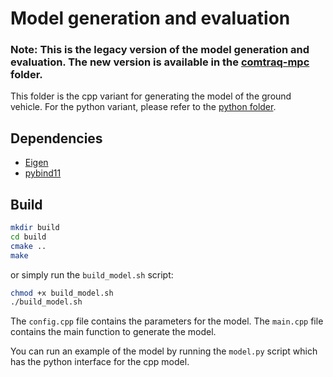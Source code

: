 # Model generation and evaluation

### Note: This is the legacy version of the model generation and evaluation. The new version is available in the [comtraq-mpc](../src/comtraq-mpc/) folder.

This folder is the cpp variant for generating the model of the ground vehicle. For the python variant, please refer to the [python folder](../src/comtraq-mpc/).

## Dependencies

- [Eigen](http://eigen.tuxfamily.org/index.php?title=Main_Page)
- [pybind11](https://pybind11.readthedocs.io/en/stable/)

## Build

```bash
mkdir build
cd build
cmake ..
make
```

or simply run the `build_model.sh` script:

```bash
chmod +x build_model.sh
./build_model.sh
```

The `config.cpp` file contains the parameters for the model. The `main.cpp` file contains the main function to generate the model.

You can run an example of the model by running the `model.py` script which has the python interface for the cpp model.
